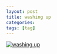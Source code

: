 ```yaml
---
layout: post
title: washing up
categories:
tags: [tag]
---
```


[![washing up](http://thetrianglesky.com/assets/img/blog/2021/washing-up_1200x810.jpeg)](http://thetrianglesky.com/assets/img/blog/2021/washing-up_1200x810.jpeg)